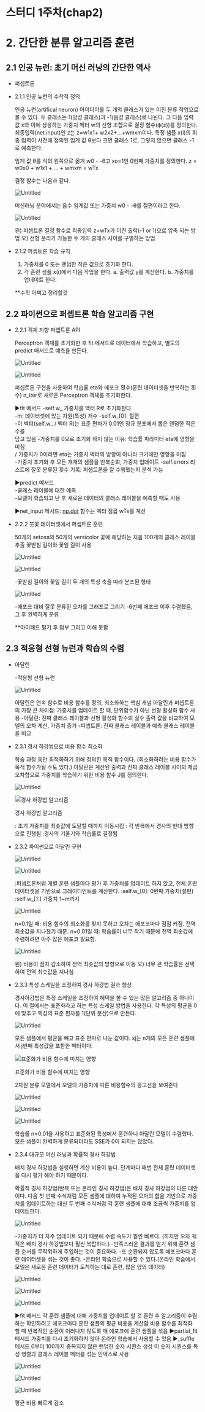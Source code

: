# 스터디 1주차(chap2)

# 2. 간단한 분류 알고리즘 훈련

## 2.1 인공 뉴런: 초기 머신 러닝의 간단한 역사

- 퍼셉트론
- 2.1.1 인공 뉴런의 수학적 정의
    
    인공 뉴런(artifical neuron) 아이디어를 두 개의 클래스가 있는 이진 분류 작업으로 볼 수 있다. 두 클래스는 1(양성 클래스)과 -1(음성 클래스)로 나뉜다. 그 다음 입력 값 x와 이에 상응하는 가중치 벡터 w의 선형 조합으로 결정 함수(ϕ(z))를 정의한다. 최종입력(net input)인 z는 z=w1x1+ w2x2+...+wmxm이다. 특정 샘플 x(i)의 최종 입력이 사전에 정의된 임계 값 θ보다 크면 클래스 1로, 그렇지 않으면 클래스 -1로 예측한다. 
    
    임계 값 θ를 식의 왼쪽으로 옮겨 w0 - -θ고 xo=1인 0번째 가중치를 정의한다.
     z = w0x0 + w1x1 + ... + wmxm = wTx
    
    결정 함수는 다음과 같다.
    
    ![Untitled](%E1%84%89%E1%85%B3%E1%84%90%E1%85%A5%E1%84%83%E1%85%B5%201%E1%84%8C%E1%85%AE%E1%84%8E%E1%85%A1(chap2)%208f2f13ae0d1243dbb9d1d4167a691ad0/Untitled.png)
    
    머신러닝 분야에서는 음수 임계값 또는 가중치 w0 - -θ를 절편이라고 한다.
    
    ![Untitled](%E1%84%89%E1%85%B3%E1%84%90%E1%85%A5%E1%84%83%E1%85%B5%201%E1%84%8C%E1%85%AE%E1%84%8E%E1%85%A1(chap2)%208f2f13ae0d1243dbb9d1d4167a691ad0/Untitled%201.png)
    
    왼) 퍼셉트론 결정 함수로 최종입력 z=wTx가 이진 출력(-1 or 1)으로 압축 되는 방법
    오) 선형 분리가 가능한 두 개의 클래스 사이를 구별하는 방법
    
- 2.1.2 퍼셉트론 학습 규칙
    1. 가중치를 0 또는 랜덤한 작은 값으로 초기화 한다.
    2. 각 훈련 샘플 x(i)에서 다음 작업을 한다.
    a. 출력값 y를 계산한다.
    b. 가중치를 업데이트 한다.
    
    **수학 어쩌고 정리할것
    

## 2.2 파이썬으로 퍼셉트론 학습 알고리즘 구현

- 2.2.1 객체 지향 퍼셉트론 API
    
    Perceptron 객체를 초기화한 후 fit 메서드로 데이터에서 학습하고, 별도의 predict 매서드로 예측을 만든다. 
    
    ![Untitled](%E1%84%89%E1%85%B3%E1%84%90%E1%85%A5%E1%84%83%E1%85%B5%201%E1%84%8C%E1%85%AE%E1%84%8E%E1%85%A1(chap2)%208f2f13ae0d1243dbb9d1d4167a691ad0/Untitled%202.png)
    
    ![Untitled](%E1%84%89%E1%85%B3%E1%84%90%E1%85%A5%E1%84%83%E1%85%B5%201%E1%84%8C%E1%85%AE%E1%84%8E%E1%85%A1(chap2)%208f2f13ae0d1243dbb9d1d4167a691ad0/Untitled%203.png)
    
    퍼셉트톤 구현을 사용하여 학습률 eta와 에포크 횟수(훈련 데이터셋을 반복하는 횟수) n_iter로 새로운 Perceptron 객체를 초기화한다.
    
    ▶fit 메서드 
             -self.w_ 가중치를 백터 R로 초기화한다.     
             -m: 데이터셋에 있는 차원(특성) 개수
             -self.w_[0]: 절편   
             -이 벡터(self.w_ / 벡터 R)는 표준 편차가 0.01인 정규 분포에서 뽑은 랜덤한 작은 수를        
             담고 있음 
             -가중치를 0으로 초기화 하지 않는 이유: 학습률 파라미터 eta에 영향을 미침        
                        / 가중치가 0이라면 eta는 가중치 벡터의 방향이 아니라 크기에만 영향을 미침    
             -가중치 초기화 후 모든 개개의 샘플을 반복순회, 가중치 업데이트 
             -self.errors 리스트에 잘못 분류된 횟수 기록: 퍼셉트론을 잘 수행했는지 분석 가능
    
    ▶predict 메서드  
             -클래스 레이블에 대한 예측   
             -모델이 학습되고 난 후 새로운 데이터의 클래스 레이블을 예측할 때도 사용
    
    ▶net_input 메서드: [np.dot](http://np.dot) 함수는 벡터 점곱 wTx를 계산
    
- 2.2.2  붓꽃 데이터셋에서 퍼셉트론 훈련
    
    50개의 setosa와 50개의 versicolor 꽃에 해당하는 처음 100개의 클래스 레이블 추출
    꽃받침 길이와 꽃잎 길이 사용
    
    ![Untitled](%E1%84%89%E1%85%B3%E1%84%90%E1%85%A5%E1%84%83%E1%85%B5%201%E1%84%8C%E1%85%AE%E1%84%8E%E1%85%A1(chap2)%208f2f13ae0d1243dbb9d1d4167a691ad0/Untitled%204.png)
    
    ![Untitled](%E1%84%89%E1%85%B3%E1%84%90%E1%85%A5%E1%84%83%E1%85%B5%201%E1%84%8C%E1%85%AE%E1%84%8E%E1%85%A1(chap2)%208f2f13ae0d1243dbb9d1d4167a691ad0/Untitled%205.png)
    
    -꽃받침 길이와 꽃잎 길이 두 개의 특성 축을 따라 분포된 형태
    
    ![Untitled](%E1%84%89%E1%85%B3%E1%84%90%E1%85%A5%E1%84%83%E1%85%B5%201%E1%84%8C%E1%85%AE%E1%84%8E%E1%85%A1(chap2)%208f2f13ae0d1243dbb9d1d4167a691ad0/Untitled%206.png)
    
    -에포크 대비 잘못 분류된 오차를 그래프로 그리기
    -6번째 에포크 이후 수렴했음, 그 후 완벽하게 분류
    
    **아이패드 필기 후 첨부 그리고 이해 못함
    

## 2.3 적응형 선형 뉴런과 학습의 수렴

- 아달린
    
    -적응형 선형 뉴런
    
    ![Untitled](%E1%84%89%E1%85%B3%E1%84%90%E1%85%A5%E1%84%83%E1%85%B5%201%E1%84%8C%E1%85%AE%E1%84%8E%E1%85%A1(chap2)%208f2f13ae0d1243dbb9d1d4167a691ad0/Untitled%207.png)
    
    아달린은 연속 함수로 비용 함수를 정의, 최소화하는 핵심 개념
    아달린과 퍼셉트론의 가장 큰 차이점: 가중치를 업데이트 할 때, 단위함수가 아닌 선형 활성화 함수 사용
    -아달린: 진짜 클래스 레이블과 선형 활성화 함수의 실수 출력 값을 비교하여 모델의 오차 계산, 가증치 증가
    -퍼셉트론: 진짜 클래스 레이블과 예측 클래스 레이블을 비교
    
- 2.3.1 경사 하강법으로 비용 함수 최소화
    
    학습 과정 동안 최적화하기 위해 정의한 목적 함수이다. (최소화하려는 비용 함수가 목적 함수가될 수도 있다.) 아달린은 계산된 출력과 진짜 클래스 레이블 사이의 제곱 오차합으로 가중치를 학습하기 위한 비용 함수 J를 정의한다.
    
    ![Untitled](%E1%84%89%E1%85%B3%E1%84%90%E1%85%A5%E1%84%83%E1%85%B5%201%E1%84%8C%E1%85%AE%E1%84%8E%E1%85%A1(chap2)%208f2f13ae0d1243dbb9d1d4167a691ad0/Untitled%208.png)
    
    ![경사 하강법 알고리즘](%E1%84%89%E1%85%B3%E1%84%90%E1%85%A5%E1%84%83%E1%85%B5%201%E1%84%8C%E1%85%AE%E1%84%8E%E1%85%A1(chap2)%208f2f13ae0d1243dbb9d1d4167a691ad0/Untitled%209.png)
    
    경사 하강법 알고리즘
    
    : 초기 가중치를 최솟값에 도달할 때까지 이동시킴
    : 각 반복에서 경사의 반대 방향으로 진행됨
    :경사의 기울기와 학습률로 결정됨
    
- 2.3.2 파이썬으로 아달린 구현
    
    ![Untitled](%E1%84%89%E1%85%B3%E1%84%90%E1%85%A5%E1%84%83%E1%85%B5%201%E1%84%8C%E1%85%AE%E1%84%8E%E1%85%A1(chap2)%208f2f13ae0d1243dbb9d1d4167a691ad0/Untitled%2010.png)
    
    ![Untitled](%E1%84%89%E1%85%B3%E1%84%90%E1%85%A5%E1%84%83%E1%85%B5%201%E1%84%8C%E1%85%AE%E1%84%8E%E1%85%A1(chap2)%208f2f13ae0d1243dbb9d1d4167a691ad0/Untitled%2011.png)
    
    :퍼셉트론처럼 개별 훈련 샘플마다 평가 후 가중치를 업데이트 하지 않고, 전체 훈련 데이터셋을 기반으로 그레이디언트를 계산한다.
    :self.w_[0]: 0번째 가중치(절편)
    :self.w_[1:] 가중치 1~m까지
    
    ![Untitled](%E1%84%89%E1%85%B3%E1%84%90%E1%85%A5%E1%84%83%E1%85%B5%201%E1%84%8C%E1%85%AE%E1%84%8E%E1%85%A1(chap2)%208f2f13ae0d1243dbb9d1d4167a691ad0/Untitled%2012.png)
    
    n=0.1일 때:
    비용 함수의 최소화를 찾지 못하고 오차는 에포코마다 점점 커짐. 전역 최솟값을 지나쳤기 때문.
    n=0.01일 때:
    학습률이 너무 작기 때문에 전역 최솟값에 수렴하려면 아주 많은 에포코 필요함.
    
    ![Untitled](%E1%84%89%E1%85%B3%E1%84%90%E1%85%A5%E1%84%83%E1%85%B5%201%E1%84%8C%E1%85%AE%E1%84%8E%E1%85%A1(chap2)%208f2f13ae0d1243dbb9d1d4167a691ad0/Untitled%2013.png)
    
    왼) 비용이 점차 감소하여 전역 최솟값의 방향으로 이동
    오) 너무 큰 학습률은 선택하여 전역 최솟값을 지나침
    
- 2.3.3 특성 스케일을 조정하여 경사 하강법 결과 향상
    
    경사하강법은 특정 스케일을 조정하여 혜택을 볼 수 있는 많은 알고리즘 중 하나이다. 이 절에서는 표준화라고 하는 특성 스케일 방법을 사용한다. 각 특성의 평균을 0에 맞추고 특성의 표준 편차를 1(단위 분산)으로 만든다. 
    
    ![Untitled](%E1%84%89%E1%85%B3%E1%84%90%E1%85%A5%E1%84%83%E1%85%B5%201%E1%84%8C%E1%85%AE%E1%84%8E%E1%85%A1(chap2)%208f2f13ae0d1243dbb9d1d4167a691ad0/Untitled%2014.png)
    
    모든 샘플에서 평균을 빼고 표준 편차로 나눈 값이다. xj는 n개의 모든 훈련 샘플에서 j번째 특성값을 포함한 벡터이다. 
    
    ![표준화가 비용 함수에 미치는 영향](%E1%84%89%E1%85%B3%E1%84%90%E1%85%A5%E1%84%83%E1%85%B5%201%E1%84%8C%E1%85%AE%E1%84%8E%E1%85%A1(chap2)%208f2f13ae0d1243dbb9d1d4167a691ad0/Untitled%2015.png)
    
    표준화가 비용 함수에 미치는 영향
    
    2차원 분류 모델에서 모델의 가중치에 따른 비용함수의 등고선을 보여준다
    
    ![Untitled](%E1%84%89%E1%85%B3%E1%84%90%E1%85%A5%E1%84%83%E1%85%B5%201%E1%84%8C%E1%85%AE%E1%84%8E%E1%85%A1(chap2)%208f2f13ae0d1243dbb9d1d4167a691ad0/Untitled%2016.png)
    
    ![Untitled](%E1%84%89%E1%85%B3%E1%84%90%E1%85%A5%E1%84%83%E1%85%B5%201%E1%84%8C%E1%85%AE%E1%84%8E%E1%85%A1(chap2)%208f2f13ae0d1243dbb9d1d4167a691ad0/Untitled%2017.png)
    
    ![Untitled](%E1%84%89%E1%85%B3%E1%84%90%E1%85%A5%E1%84%83%E1%85%B5%201%E1%84%8C%E1%85%AE%E1%84%8E%E1%85%A1(chap2)%208f2f13ae0d1243dbb9d1d4167a691ad0/Untitled%2018.png)
    
    학습률 n=0.01을 사용하고 표준화된 특성에서 훈련하니 아달린 모델이 수렴했다. 모든 샘플이 완벽하게 분류되더라도 SSE가 0이 되지는 않았다. 
    
- 2.3.4 대규모 머신 러닝과 확률적 경사 하강법
    
    배치 경사 하강법을 실행하면 계산 비용이 높다. 단계마다 매번 전체 훈련 데이터셋을 다시 평가 해야 하기 때문이다. 
    
    확률적 경사 하강법(반복 또는 온라인 경사 하강법)은 배치 경사 하강법의 다른 대안이다. 다음 첫 번째 수식처럼 모든 샘플에 대하여 누적된 오차의 합을 기반으로 가중치를 업데이트하는 대신 두 번째 수식처럼 각 훈련 샘플에 대해 조금씩 가중치를 업데이트한다.
    
    ![Untitled](%E1%84%89%E1%85%B3%E1%84%90%E1%85%A5%E1%84%83%E1%85%B5%201%E1%84%8C%E1%85%AE%E1%84%8E%E1%85%A1(chap2)%208f2f13ae0d1243dbb9d1d4167a691ad0/Untitled%2019.png)
    
    -가중치가 더 자주 업데이트 되기 때문에 수렴 속도가 훨씬 빠르다. (하지만 오차 궤적은 배치 경사 하강법보다 훨씬 복잡하다.)
    -만족스러운 결과를 얻기 위해 훈련 샘플 순서를 무작위하게 주입하는 것이 중요하다. 
    -또 순환되지 않도록 에포크마다 훈련 데이터셋을 섞는 것이 좋다. 
    -온라인 학습으로 사용할 수 있다.(온라인 학습에서 모델은 새로운 훈련 데이터가 도착하는 대로 훈련, 많은 양의 데이터)
    
    ![Untitled](%E1%84%89%E1%85%B3%E1%84%90%E1%85%A5%E1%84%83%E1%85%B5%201%E1%84%8C%E1%85%AE%E1%84%8E%E1%85%A1(chap2)%208f2f13ae0d1243dbb9d1d4167a691ad0/Untitled%2020.png)
    
    ![Untitled](%E1%84%89%E1%85%B3%E1%84%90%E1%85%A5%E1%84%83%E1%85%B5%201%E1%84%8C%E1%85%AE%E1%84%8E%E1%85%A1(chap2)%208f2f13ae0d1243dbb9d1d4167a691ad0/Untitled%2021.png)
    
    ![Untitled](%E1%84%89%E1%85%B3%E1%84%90%E1%85%A5%E1%84%83%E1%85%B5%201%E1%84%8C%E1%85%AE%E1%84%8E%E1%85%A1(chap2)%208f2f13ae0d1243dbb9d1d4167a691ad0/Untitled%2022.png)
    
    ▶fit 메서드
    각 훈련 샘플에 대해 가중치를 업데이트 할 것
    훈련 후 알고리즘이 수렴하는 확인하려고 에포크마다 훈련 샘플의 평균 비용을 계산함
    비용 함수를 최적화 할 때 반복적인 순환이 이러나지 않도록 매 에포크에 훈련 샘플을 섞음
    ▶partial_fit 메서드
    가중치를 다시 초기화하지 않아 온라인 학습에서 사용할 수 있음
    ▶_suffle 메서드
    0부터 100까지 중복되지 않은 랜덤한 숫자 시퀀스 생성
    이 숫자 시퀀스를 특성 행렬과 클래스 레이블 벡터를 섞는 인덱스로 사용
    
    ![Untitled](%E1%84%89%E1%85%B3%E1%84%90%E1%85%A5%E1%84%83%E1%85%B5%201%E1%84%8C%E1%85%AE%E1%84%8E%E1%85%A1(chap2)%208f2f13ae0d1243dbb9d1d4167a691ad0/Untitled%2023.png)
    
    ![Untitled](%E1%84%89%E1%85%B3%E1%84%90%E1%85%A5%E1%84%83%E1%85%B5%201%E1%84%8C%E1%85%AE%E1%84%8E%E1%85%A1(chap2)%208f2f13ae0d1243dbb9d1d4167a691ad0/Untitled%2024.png)
    
    ![Untitled](%E1%84%89%E1%85%B3%E1%84%90%E1%85%A5%E1%84%83%E1%85%B5%201%E1%84%8C%E1%85%AE%E1%84%8E%E1%85%A1(chap2)%208f2f13ae0d1243dbb9d1d4167a691ad0/Untitled%2025.png)
    
    평균 비용 빠르게 감소